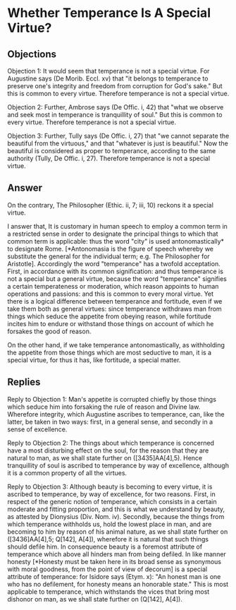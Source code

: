 # Whether Temperance Is A Special Virtue?

## Objections

Objection 1: It would seem that temperance is not a special virtue. For Augustine says (De Morib. Eccl. xv) that "it belongs to temperance to preserve one's integrity and freedom from corruption for God's sake." But this is common to every virtue. Therefore temperance is not a special virtue.

Objection 2: Further, Ambrose says (De Offic. i, 42) that "what we observe and seek most in temperance is tranquillity of soul." But this is common to every virtue. Therefore temperance is not a special virtue.

Objection 3: Further, Tully says (De Offic. i, 27) that "we cannot separate the beautiful from the virtuous," and that "whatever is just is beautiful." Now the beautiful is considered as proper to temperance, according to the same authority (Tully, De Offic. i, 27). Therefore temperance is not a special virtue.

## Answer

On the contrary, The Philosopher (Ethic. ii, 7; iii, 10) reckons it a special virtue.

I answer that, It is customary in human speech to employ a common term in a restricted sense in order to designate the principal things to which that common term is applicable: thus the word "city" is used antonomastically* to designate Rome. [*Antonomasia is the figure of speech whereby we substitute the general for the individual term; e.g. The Philosopher for Aristotle]. Accordingly the word "temperance" has a twofold acceptation. First, in accordance with its common signification: and thus temperance is not a special but a general virtue, because the word "temperance" signifies a certain temperateness or moderation, which reason appoints to human operations and passions: and this is common to every moral virtue. Yet there is a logical difference between temperance and fortitude, even if we take them both as general virtues: since temperance withdraws man from things which seduce the appetite from obeying reason, while fortitude incites him to endure or withstand those things on account of which he forsakes the good of reason.

On the other hand, if we take temperance antonomastically, as withholding the appetite from those things which are most seductive to man, it is a special virtue, for thus it has, like fortitude, a special matter.

## Replies

Reply to Objection 1: Man's appetite is corrupted chiefly by those things which seduce him into forsaking the rule of reason and Divine law. Wherefore integrity, which Augustine ascribes to temperance, can, like the latter, be taken in two ways: first, in a general sense, and secondly in a sense of excellence.

Reply to Objection 2: The things about which temperance is concerned have a most disturbing effect on the soul, for the reason that they are natural to man, as we shall state further on ([3435]AA[4],5). Hence tranquillity of soul is ascribed to temperance by way of excellence, although it is a common property of all the virtues.

Reply to Objection 3: Although beauty is becoming to every virtue, it is ascribed to temperance, by way of excellence, for two reasons. First, in respect of the generic notion of temperance, which consists in a certain moderate and fitting proportion, and this is what we understand by beauty, as attested by Dionysius (Div. Nom. iv). Secondly, because the things from which temperance withholds us, hold the lowest place in man, and are becoming to him by reason of his animal nature, as we shall state further on ([3436]AA[4],5; Q[142], A[4]), wherefore it is natural that such things should defile him. In consequence beauty is a foremost attribute of temperance which above all hinders man from being defiled. In like manner honesty [*Honesty must be taken here in its broad sense as synonymous with moral goodness, from the point of view of decorum] is a special attribute of temperance: for Isidore says (Etym. x): "An honest man is one who has no defilement, for honesty means an honorable state." This is most applicable to temperance, which withstands the vices that bring most dishonor on man, as we shall state further on (Q[142], A[4]).